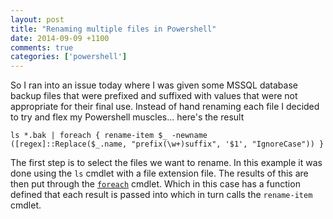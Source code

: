```yaml
---
layout: post
title: "Renaming multiple files in Powershell"
date: 2014-09-09 +1100
comments: true
categories: ['powershell']
---
```


So I ran into an issue today where I was given some MSSQL database backup files that were prefixed and 
suffixed with values that were not appropriate for their final use. Instead of hand renaming each file I decided
to try and flex my Powershell muscles... here's the result

```
ls *.bak | foreach { rename-item $_ -newname ([regex]::Replace($_.name, "prefix(\w+)suffix", '$1', "IgnoreCase")) }
```

The first step is to select the files we want to rename. In this example it was done using the `ls` cmdlet with a file extension file. The results of this are then put through the [`foreach`](http://technet.microsoft.com/en-us/library/ee176828.aspx) cmdlet. Which in this case has a function defined that each result is passed into which in turn calls the `rename-item` cmdlet.

